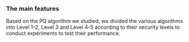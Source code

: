 ### The main features

Based on the PQ algorithm we studied, we divided the various algorithms into Level 1-2, Level 3 and Level 4-5 according to their security levels to conduct experiments to test their performance.
